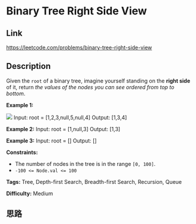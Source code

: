 # Binary Tree Right Side View

## Link

https://leetcode.com/problems/binary-tree-right-side-view


## Description

Given the `root` of a binary tree, imagine yourself standing on the **right
side** of it, return _the values of the nodes you can see ordered from top to
bottom_.



**Example 1:**

![](https://assets.leetcode.com/uploads/2021/02/14/tree.jpg)
            Input: root = [1,2,3,null,5,null,4]    Output: [1,3,4]    

**Example 2:**
            Input: root = [1,null,3]    Output: [1,3]    

**Example 3:**
            Input: root = []    Output: []    



**Constraints:**

  * The number of nodes in the tree is in the range `[0, 100]`.
  * `-100 <= Node.val <= 100`


**Tags:** Tree, Depth-first Search, Breadth-first Search, Recursion, Queue

**Difficulty:** Medium

## 思路

[title]: https://leetcode.com/problems/binary-tree-right-side-view
